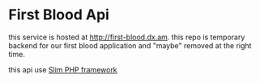 # First Blood Api

this service is hosted at http://first-blood.dx.am. this repo is temporary backend for our first blood application and "maybe" removed at the right time. 

this api use [Slim PHP framework](https://www.slimframework.com/)

